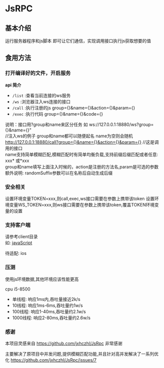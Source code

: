# JsRPC

## 基本介绍

运行服务器程序和js脚本 即可让它们通信，实现调用接口执行js获取想要的值

## 食用方法

### 打开编译好的文件，开启服务

**api 简介**

- `/list` :查看当前连接的ws服务
- `/ws`  :浏览器注入ws连接的接口
- `/call` :执行注册的js  group={}&name={}&action={}&param={}
- `/exec` :执行代码 group={}&name={}&code={}

说明：接口用?group和name来区分任务 如 ws://127.0.0.1:18880/ws?group={}&name={}"  
//注入ws的例子 group和name都可以随便起名 name为空则会随机  
http://127.0.0.1:18880/call?group={}&name={}&action={}&param={} //这是调用的接口  
name支持简单模糊匹配,模糊匹配时有简单均衡负载,支持前缀后缀匹配或者任意: xxx* 或*xxx  
group和name填写上面注入时候的，action是注册的方法名,param是可选的参数  
额外说明: randomSuffix参数可以在名称后自动生成后缀

### 安全相关

设置环境变量TOKEN=xxx,则call,exec,ws接口需要在参数上携带该token
设置环境变量WS_TOKEN=xxx,则ws接口需要在参数上携带该token,覆盖TOKEN环境变量的设置

### 支持客户端

请参考client目录  
如: [javaScript](./client/javaScript/README.md)

待适配: ios

### 压测

使用js环境数据,其他环境应该性能更高

cpu i5-8500

- 单线程: 响应1ms内,吞吐量接近2k/s
- 10线程: 响应1ms-6ms,吞吐量约1w/s
- 100线程: 响应1-40ms,吞吐量约2.1w/s
- 1000线程: 响应2-80ms,吞吐量约2.6w/s

### 感谢

本项目灵感来自 https://github.com/jxhczhl/JsRpc 非常感谢

主要解决了原项目中并发问题,提供模糊匹配功能,并且针对高并发解决了一系列优化 https://github.com/jxhczhl/JsRpc/issues/7
